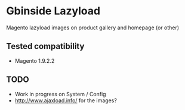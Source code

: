 Gbinside Lazyload
=================

Magento lazyload images on product gallery and homepage (or other)


Tested compatibility
--------------------
* Magento 1.9.2.2

TODO
-----

* Work in progress on System / Config
* http://www.ajaxload.info/ for the images?
